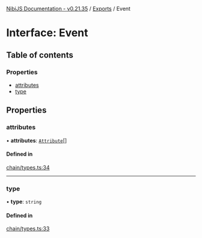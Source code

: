 [NibiJS Documentation - v0.21.35](../intro.md) / [Exports](../modules.md) / Event

# Interface: Event

## Table of contents

### Properties

- [attributes](Event.md#attributes)
- [type](Event.md#type)

## Properties

### attributes

• **attributes**: [`Attribute`](Attribute.md)[]

#### Defined in

[chain/types.ts:34](https://github.com/NibiruChain/ts-sdk/blob/1da2942/packages/nibijs/src/chain/types.ts#L34)

---

### type

• **type**: `string`

#### Defined in

[chain/types.ts:33](https://github.com/NibiruChain/ts-sdk/blob/1da2942/packages/nibijs/src/chain/types.ts#L33)
